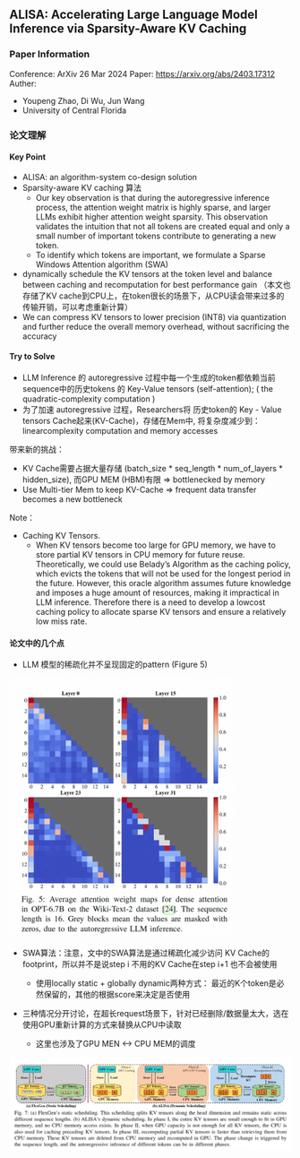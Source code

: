 ## ALISA: Accelerating Large Language Model Inference via Sparsity-Aware KV Caching

### Paper Information
Conference: ArXiv 26 Mar 2024
Paper: https://arxiv.org/abs/2403.17312
Auther: 
- Youpeng Zhao, Di Wu, Jun Wang 
- University of Central Florida


### 论文理解
#### Key Point 
- ALISA: an algorithm-system co-design solution
- Sparsity-aware KV caching 算法
  - Our key observation is that during the autoregressive inference process, the attention weight matrix is highly sparse, and larger LLMs exhibit higher attention weight sparsity. This observation validates the intuition that not all tokens are created equal and only a small number of important tokens contribute to generating a new token.
  - To identify which tokens are important, we formulate a Sparse Windows Attention algorithm (SWA)
- dynamically schedule the KV tensors at the token level and balance between caching and recomputation for best performance gain （本文也存储了KV cache到CPU上，在token很长的场景下，从CPU读会带来过多的传输开销，可以考虑重新计算）
- We can compress KV tensors to lower precision (INT8) via quantization and further reduce the overall memory overhead, without sacrificing the accuracy


#### Try to Solve
- LLM Inference 的 autoregressive 过程中每一个生成的token都依赖当前sequence中的历史tokens 的 Key-Value tensors (self-attention); ( the quadratic-complexity computation )
- 为了加速 autoregressive 过程，Researchers将 历史token的 Key - Value tensors Cache起来(KV-Cache)，存储在Mem中, 将复杂度减少到： linearcomplexity computation and memory accesses
  
带来新的挑战：
- KV Cache需要占据大量存储 (batch_size * seq_length * num_of_layers * hidden_size), 而GPU MEM (HBM)有限 => bottlenecked by memory
- Use Multi-tier Mem to keep KV-Cache => frequent data transfer becomes a new bottleneck


Note：
- Caching KV Tensors. 
  - When KV tensors become too large for GPU memory, we have to store partial KV tensors in CPU memory for future reuse. Theoretically, we could use Belady’s Algorithm as the caching policy, which evicts the tokens that will not be used for the longest period in the future. However, this oracle algorithm assumes future knowledge and imposes a huge amount of resources, making it impractical in LLM inference. Therefore there is a need to develop a lowcost caching policy to allocate sparse KV tensors and ensure a relatively low miss rate.


#### 论文中的几个点
- LLM 模型的稀疏化并不呈现固定的pattern (Figure 5)
<img src="./figures/ALISA/Figure-5.png" width="400px">

- SWA算法：注意，文中的SWA算法是通过稀疏化减少访问 KV Cache的footprint，所以并不是说step i 不用的KV Cache在step i+1 也不会被使用
  - 使用locally static + globally dynamic两种方式： 最近的K个token是必然保留的，其他的根据score来决定是否使用

- 三种情况分开讨论，在超长request场景下，针对已经删除/数据量太大，选在使用GPU重新计算的方式来替换从CPU中读取
  - 这里也涉及了GPU MEN <-> CPU MEM的调度
<img src="./figures/ALISA/Figure-7.png" width="800px">